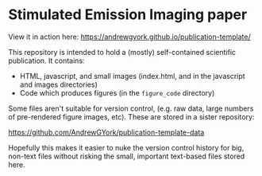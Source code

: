 # Stimulated Emission Imaging paper
View it in action here:
https://andrewgyork.github.io/publication-template/

This repository is intended to hold a (mostly) self-contained scientific publication. It contains:

* HTML, javascript, and small images (index.html, and in the javascript and images directories)
* Code which produces figures (in the `figure_code` directory)

Some files aren't suitable for version control, (e.g. raw data, large numbers of pre-rendered figure images, etc). These are stored in a sister repository:

https://github.com/AndrewGYork/publication-template-data

Hopefully this makes it easier to nuke the version control history for big, non-text files without risking the small, important text-based files stored here.

